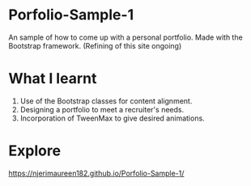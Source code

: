 # Porfolio-Sample-1

An sample of how to come up with a personal portfolio. Made with the Bootstrap framework.
(Refining of this site ongoing)

# What I learnt

1. Use of the Bootstrap classes for content alignment.
2. Designing a portfolio to meet a recruiter's needs.
3. Incorporation of TweenMax to give desired animations.

# Explore
https://njerimaureen182.github.io/Porfolio-Sample-1/
